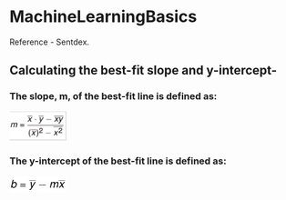 # MachineLearningBasics
Reference  -  Sentdex.
## Calculating the best-fit slope and y-intercept-
### The slope, m, of the best-fit line is defined as:
<img src="images/best_fit%20slope.PNG" width="100" >

### The y-intercept of the best-fit line is defined as:
<img src="images/best_fit_intercept.PNG" width="100" >
